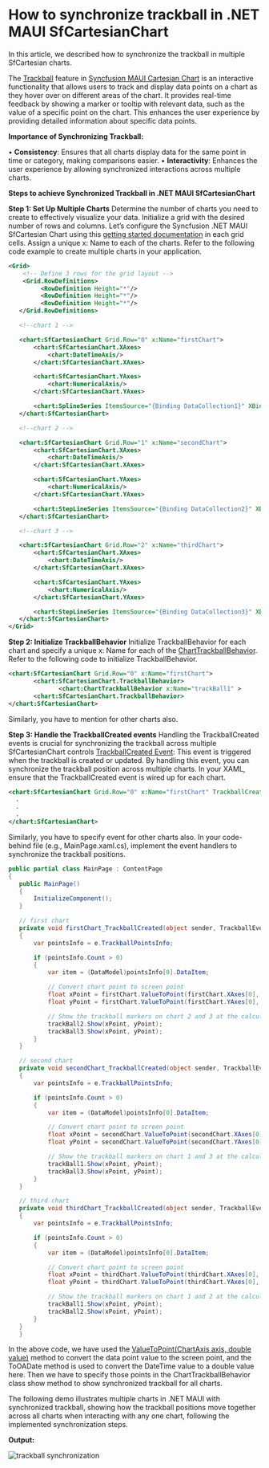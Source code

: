 # How to synchronize trackball in .NET MAUI SfCartesianChart

In this article, we described how to synchronize the trackball in multiple SfCartesian charts. 

The [Trackball](https://help.syncfusion.com/maui/cartesian-charts/trackball) feature in [Syncfusion MAUI Cartesian Chart](https://help.syncfusion.com/maui/cartesian-charts/getting-started) is an interactive functionality that allows users to track and display data points on a chart as they hover over on different areas of the chart. It provides real-time feedback by showing a marker or tooltip with relevant data, such as the value of a specific point on the chart. This enhances the user experience by providing detailed information about specific data points.

**Importance of Synchronizing Trackball:**

•	**Consistency**: Ensures that all charts display data for the same point in time or category, making comparisons easier.
•	**Interactivity**: Enhances the user experience by allowing synchronized interactions across multiple charts.


**Steps to achieve Synchronized Trackball in .NET MAUI SfCartesianChart**

**Step 1: Set Up Multiple Charts**
Determine the number of charts you need to create to effectively visualize your data. Initialize a grid with the desired number of rows and columns.
Let’s configure the Syncfusion .NET MAUI SfCartesian Chart using this [getting started documentation](https://help.syncfusion.com/maui/cartesian-charts/getting-started) in each grid cells. Assign a unique x: Name to each of the charts. Refer to the following code example to create multiple charts in your application.

 
 ```xml
<Grid>
     <!-- Define 3 rows for the grid layout -->
     <Grid.RowDefinitions>
          <RowDefinition Height="*"/>
          <RowDefinition Height="*"/>
          <RowDefinition Height="*"/>
    </Grid.RowDefinitions>

    <!--chart 1 -->

    <chart:SfCartesianChart Grid.Row="0" x:Name="firstChart"> 
        <chart:SfCartesianChart.XAxes>
            <chart:DateTimeAxis/>
        </chart:SfCartesianChart.XAxes>

        <chart:SfCartesianChart.YAxes>
            <chart:NumericalAxis/>
        </chart:SfCartesianChart.YAxes>

        <chart:SplineSeries ItemsSource="{Binding DataCollection1}" XBindingPath="Date" YBindingPath="Value"/>
    </chart:SfCartesianChart>

    <!--chart 2 -->

    <chart:SfCartesianChart Grid.Row="1" x:Name="secondChart">
        <chart:SfCartesianChart.XAxes>
            <chart:DateTimeAxis/>
        </chart:SfCartesianChart.XAxes>

        <chart:SfCartesianChart.YAxes>
            <chart:NumericalAxis/>
        </chart:SfCartesianChart.YAxes>

        <chart:StepLineSeries ItemsSource="{Binding DataCollection2}" XBindingPath="Date" YBindingPath="Value"/>
    </chart:SfCartesianChart>

    <!--chart 3 -->

    <chart:SfCartesianChart Grid.Row="2" x:Name="thirdChart">
        <chart:SfCartesianChart.XAxes>
            <chart:DateTimeAxis/>
        </chart:SfCartesianChart.XAxes>

        <chart:SfCartesianChart.YAxes>
            <chart:NumericalAxis/>
        </chart:SfCartesianChart.YAxes>

        <chart:StepLineSeries ItemsSource="{Binding DataCollection3}" XBindingPath="Date" YBindingPath="Value"/>
    </chart:SfCartesianChart>
</Grid> 
 ```


**Step 2: Initialize TrackballBehavior**
Initialize TrackballBehavior for each chart and specify a unique x: Name for each of the [ChartTrackballBehavior](https://help.syncfusion.com/cr/maui/Syncfusion.Maui.Charts.ChartTrackballBehavior.html?tabs=tabid-3). Refer to the following code to initialize TrackballBehavior.

 
 ```xml
<chart:SfCartesianChart Grid.Row="0" x:Name="firstChart"> 
        <chart:SfCartesianChart.TrackballBehavior>
               <chart:ChartTrackballBehavior x:Name="trackBall1" >       
        <chart:SfCartesianChart.TrackballBehavior> 
</chart:SfCartesianChart> 
 ```
Similarly, you have to mention for other charts also.

**Step 3: Handle the TrackballCreated events**
Handling the TrackballCreated events is crucial for synchronizing the trackball across multiple SfCartesianChart controls
[TrackballCreated Event](https://help.syncfusion.com/cr/maui/Syncfusion.Maui.Charts.SfCartesianChart.html#Syncfusion_Maui_Charts_SfCartesianChart_TrackballCreated): This event is triggered when the trackball is created or updated. By handling this event, you can synchronize the trackball position across multiple charts.
In your XAML, ensure that the TrackballCreated event is wired up for each chart.
 
 ```xml
<chart:SfCartesianChart Grid.Row="0" x:Name="firstChart" TrackballCreated="firstChart_TrackballCreated">
   . 
   .
   .
</chart:SfCartesianChart> 
 ```


Similarly, you have to specify event for other charts also.
 In your code-behind file (e.g., MainPage.xaml.cs), implement the event handlers to synchronize the trackball positions.

 ```csharp
public partial class MainPage : ContentPage
{
    public MainPage()
    {
        InitializeComponent();
    }

    // first chart
    private void firstChart_TrackballCreated(object sender, TrackballEventArgs e)
    {
        var pointsInfo = e.TrackballPointsInfo;

        if (pointsInfo.Count > 0)
        {
            var item = (DataModel)pointsInfo[0].DataItem;

            // Convert chart point to screen point
            float xPoint = firstChart.ValueToPoint(firstChart.XAxes[0], item.Date.ToOADate());
            float yPoint = firstChart.ValueToPoint(firstChart.YAxes[0], item.Value);

            // Show the trackball markers on chart 2 and 3 at the calculated screen positions
            trackBall2.Show(xPoint, yPoint);
            trackBall3.Show(xPoint, yPoint);
        }
    }

    // second chart
    private void secondChart_TrackballCreated(object sender, TrackballEventArgs e)
    {
        var pointsInfo = e.TrackballPointsInfo;

        if (pointsInfo.Count > 0)
        {
            var item = (DataModel)pointsInfo[0].DataItem;

            // Convert chart point to screen point
            float xPoint = secondChart.ValueToPoint(secondChart.XAxes[0], item.Date.ToOADate());
            float yPoint = secondChart.ValueToPoint(secondChart.YAxes[0], item.Value);

            // Show the trackball markers on chart 1 and 3 at the calculated screen positions
            trackBall1.Show(xPoint, yPoint);
            trackBall3.Show(xPoint, yPoint);
        }
    }

    // third chart
    private void thirdChart_TrackballCreated(object sender, TrackballEventArgs e)
    {
        var pointsInfo = e.TrackballPointsInfo;

        if (pointsInfo.Count > 0)
        {
            var item = (DataModel)pointsInfo[0].DataItem;

            // Convert chart point to screen point
            float xPoint = thirdChart.ValueToPoint(thirdChart.XAxes[0], item.Date.ToOADate());
            float yPoint = thirdChart.ValueToPoint(thirdChart.YAxes[0], item.Value);

            // Show the trackball markers on chart 1 and 2 at the calculated screen positions
            trackBall1.Show(xPoint, yPoint);
            trackBall2.Show(xPoint, yPoint);
        }
    }
    } 
 ```

In the above code, we have used the [ValueToPoint(ChartAxis axis, double value)](https://help.syncfusion.com/maui/cartesian-charts/transform-axis-value-to-pixel-value-and-vice-versa) method to convert the data point value to the screen point, and the ToOADate method is used to convert the DateTime value to a double value here. Then we have to specify those points in the ChartTrackballBehavior class show method to show synchronized trackball for all charts.

The following demo illustrates multiple charts in .NET MAUI with synchronized trackball, showing how the trackball positions move together across all charts when interacting with any one chart, following the implemented synchronization steps.

**Output:**
 
 ![ trackball synchronization](https://support.syncfusion.com/kb/agent/attachment/article/18647/inline?token=eyJhbGciOiJodHRwOi8vd3d3LnczLm9yZy8yMDAxLzA0L3htbGRzaWctbW9yZSNobWFjLXNoYTI1NiIsInR5cCI6IkpXVCJ9.eyJpZCI6IjM0MzQyIiwib3JnaWQiOiIzIiwiaXNzIjoic3VwcG9ydC5zeW5jZnVzaW9uLmNvbSJ9.SlnHed6aMQ8riGFUC2tKxYKLejojSUzYboX56xNEgxA)
